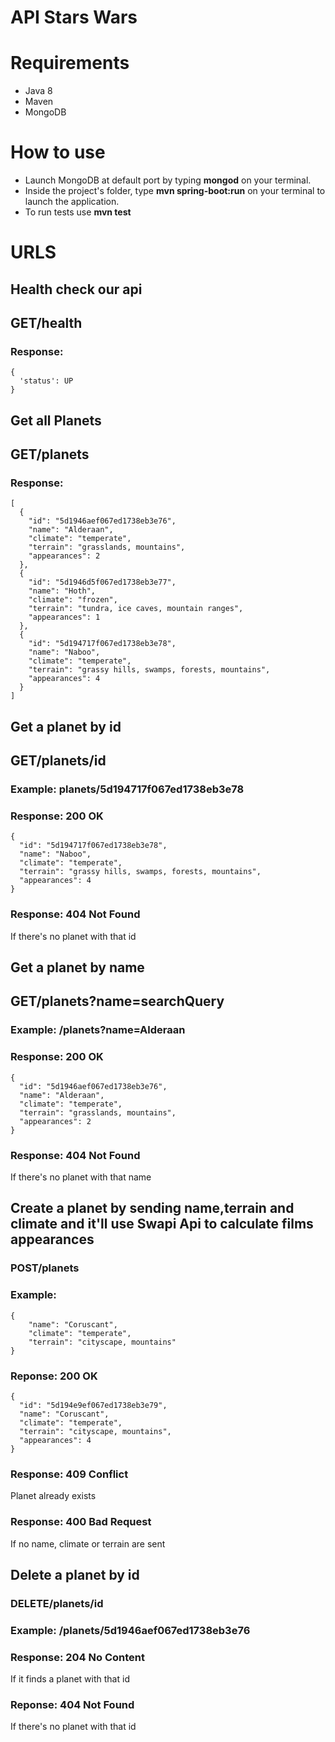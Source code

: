 # API Stars Wars

# Requirements

- Java 8
- Maven
- MongoDB

# How to use 
- Launch MongoDB at default port by typing **mongod** on your terminal.
- Inside the project's folder, type **mvn spring-boot:run** on your terminal to launch the application.
- To run tests use **mvn test**

# URLS
## Health check our api
## GET/health
### Response:
```
{
  'status': UP
}
```
## Get all Planets
## GET/planets 
### Response: 
```
[
  {
    "id": "5d1946aef067ed1738eb3e76",
    "name": "Alderaan",
    "climate": "temperate",
    "terrain": "grasslands, mountains",
    "appearances": 2
  },
  {
    "id": "5d1946d5f067ed1738eb3e77",
    "name": "Hoth",
    "climate": "frozen",
    "terrain": "tundra, ice caves, mountain ranges",
    "appearances": 1
  },
  {
    "id": "5d194717f067ed1738eb3e78",
    "name": "Naboo",
    "climate": "temperate",
    "terrain": "grassy hills, swamps, forests, mountains",
    "appearances": 4
  }
]
```

## Get a planet by id
## GET/planets/id
### Example: planets/5d194717f067ed1738eb3e78
### Response: 200 OK
```
{
  "id": "5d194717f067ed1738eb3e78",
  "name": "Naboo",
  "climate": "temperate",
  "terrain": "grassy hills, swamps, forests, mountains",
  "appearances": 4
}
```
### Response: 404 Not Found
If there's no planet with that id

## Get a planet by name
## GET/planets?name=searchQuery
### Example: /planets?name=Alderaan
### Response: 200 OK
```
{
  "id": "5d1946aef067ed1738eb3e76",
  "name": "Alderaan",
  "climate": "temperate",
  "terrain": "grasslands, mountains",
  "appearances": 2
}
```
### Response: 404 Not Found
If there's no planet with that name

## Create a planet by sending name,terrain and climate and it'll use Swapi Api to calculate films appearances
### POST/planets
### Example: 
```
{
    "name": "Coruscant",
    "climate": "temperate",
    "terrain": "cityscape, mountains"
}
```
### Reponse: 200 OK
```
{
  "id": "5d194e9ef067ed1738eb3e79",
  "name": "Coruscant",
  "climate": "temperate",
  "terrain": "cityscape, mountains",
  "appearances": 4
}
```

### Response: 409 Conflict
Planet already exists

### Response: 400 Bad Request
If no name, climate or terrain are sent 

## Delete a planet by id
### DELETE/planets/id
### Example: /planets/5d1946aef067ed1738eb3e76
### Response: 204 No Content
If it finds a planet with that id

### Reponse: 404 Not Found
If there's no planet with that id










